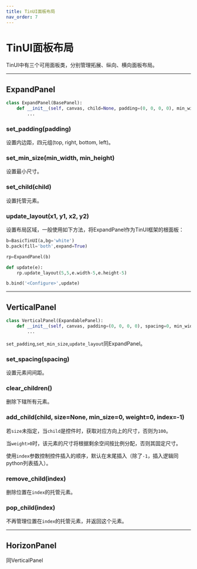 ```yaml
---
title: TinUI面板布局
nav_order: 7
---
```

# TinUI面板布局

TinUI中有三个可用面板类，分别管理拓展、纵向、横向面板布局。

---

## ExpandPanel

```python
class ExpandPanel(BasePanel):
    def __init__(self, canvas, child=None, padding=(0, 0, 0, 0), min_width=0, min_height=0):
        ...
```

### set_padding(padding)

设置内边距，四元组(top, right, bottom, left)。

### set_min_size(min_width, min_height)

设置最小尺寸。

### set_child(child)

设置托管元素。

### update_layout(x1, y1, x2, y2)

设置布局区域，一般使用如下方法，将ExpandPanel作为TinUI框架的根面板：

```python
b=BasicTinUI(a,bg='white')
b.pack(fill='both',expand=True)

rp=ExpandPanel(b)

def update(e):
    rp.update_layout(5,5,e.width-5,e.height-5)

b.bind('<Configure>',update)
```

---

## VerticalPanel

```python
class VerticalPanel(ExpandablePanel):
    def __init__(self, canvas, padding=(0, 0, 0, 0), spacing=0, min_width=0, min_height=0):
        ...
```

`set_padding`,`set_min_size`,`update_layout`同ExpandPanel。

### set_spacing(spacing)

设置元素间间距。

### clear_children()

删除下辖所有元素。

### add_child(child, size=None, min_size=0, weight=0, index=-1)

若`size`未指定，当`child`是控件时，获取对应方向上的尺寸，否则为`100`。

当`weight>0`时，该元素的尺寸将根据剩余空间按比例分配，否则其固定尺寸。

使用`index`参数控制控件插入的顺序，默认在末尾插入（除了`-1`，插入逻辑同python列表插入）。

### remove_child(index)

删除位置在`index`的托管元素。

### pop_child(index)

不再管理位置在`index`的托管元素，并返回这个元素。

---

## HorizonPanel

同VerticalPanel